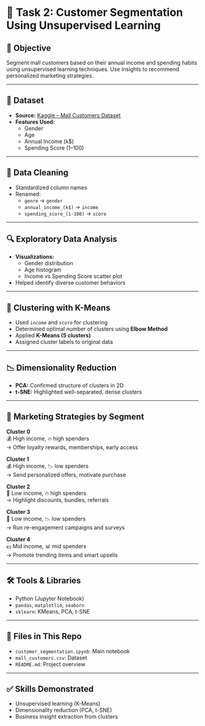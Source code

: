 # 🧠 Task 2: Customer Segmentation Using Unsupervised Learning

## 📌 Objective
Segment mall customers based on their annual income and spending habits using unsupervised learning techniques. Use insights to recommend personalized marketing strategies.

---

## 📂 Dataset
- **Source:** [Kaggle – Mall Customers Dataset](https://www.kaggle.com/datasets/shwetabh123/mall-customers)
- **Features Used:**  
  - Gender  
  - Age  
  - Annual Income (k$)  
  - Spending Score (1–100)

---

## 🧹 Data Cleaning
- Standardized column names
- Renamed:
  - `genre` → `gender`
  - `annual_income_(k$)` → `income`
  - `spending_score_(1-100)` → `score`

---

## 🔍 Exploratory Data Analysis
- **Visualizations:**
  - Gender distribution
  - Age histogram
  - Income vs Spending Score scatter plot
- Helped identify diverse customer behaviors

---

## 🤖 Clustering with K-Means
- Used `income` and `score` for clustering
- Determined optimal number of clusters using **Elbow Method**
- Applied **K-Means (5 clusters)**
- Assigned cluster labels to original data

---

## 📉 Dimensionality Reduction
- **PCA:** Confirmed structure of clusters in 2D
- **t-SNE:** Highlighted well-separated, dense clusters

---

## 🎯 Marketing Strategies by Segment

**Cluster 0**  
💰 High income, 🔥 high spenders  
→ Offer loyalty rewards, memberships, early access

**Cluster 1**  
💰 High income, 📉 low spenders  
→ Send personalized offers, motivate purchase

**Cluster 2**  
💸 Low income, 🔥 high spenders  
→ Highlight discounts, bundles, referrals

**Cluster 3**  
💸 Low income, 📉 low spenders  
→ Run re-engagement campaigns and surveys

**Cluster 4**  
💵 Mid income, 📊 mid spenders  
→ Promote trending items and smart upsells

---

## 🛠️ Tools & Libraries
- Python (Jupyter Notebook)
- `pandas`, `matplotlib`, `seaborn`
- `sklearn`: KMeans, PCA, t-SNE

---

## 📁 Files in This Repo
- `customer_segmentation.ipynb`: Main notebook
- `mall_customers.csv`: Dataset
- `README.md`: Project overview

---

## ✅ Skills Demonstrated
- Unsupervised learning (K-Means)
- Dimensionality reduction (PCA, t-SNE)
- Business insight extraction from clusters

